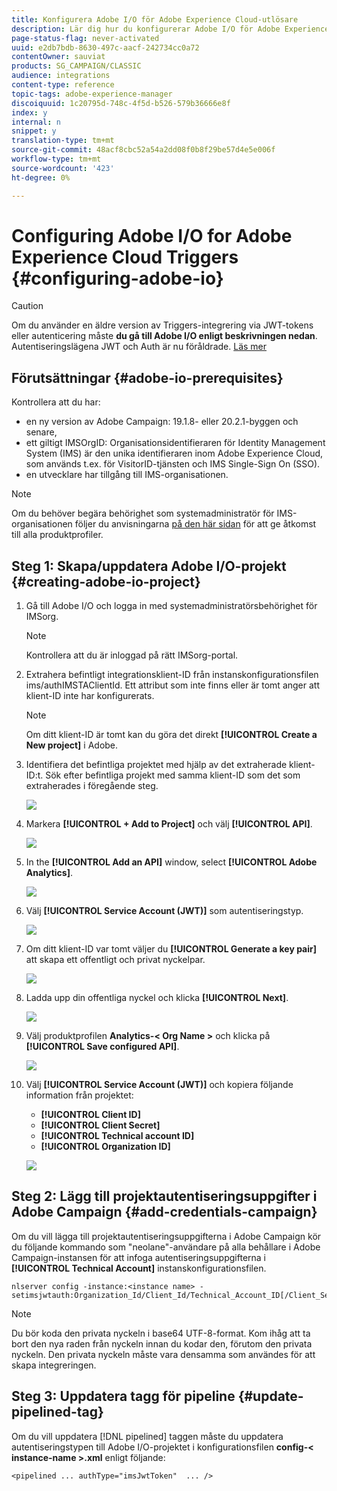 ```yaml
---
title: Konfigurera Adobe I/O för Adobe Experience Cloud-utlösare
description: Lär dig hur du konfigurerar Adobe I/O för Adobe Experience Cloud-utlösare
page-status-flag: never-activated
uuid: e2db7bdb-8630-497c-aacf-242734cc0a72
contentOwner: sauviat
products: SG_CAMPAIGN/CLASSIC
audience: integrations
content-type: reference
topic-tags: adobe-experience-manager
discoiquuid: 1c20795d-748c-4f5d-b526-579b36666e8f
index: y
internal: n
snippet: y
translation-type: tm+mt
source-git-commit: 48acf8cbc52a54a2dd08f0b8f29be57d4e5e006f
workflow-type: tm+mt
source-wordcount: '423'
ht-degree: 0%

---
```



# Configuring Adobe I/O for Adobe Experience Cloud Triggers {#configuring-adobe-io}

>[!CAUTION]
>
>Om du använder en äldre version av Triggers-integrering via JWT-tokens eller autenticering måste **du gå till Adobe I/O enligt beskrivningen nedan**. Autentiseringslägena JWT och Auth är nu föråldrade. [Läs mer](https://github.com/AdobeDocs/analytics-1.4-apis)

## Förutsättningar {#adobe-io-prerequisites}

Kontrollera att du har:

* en ny version av Adobe Campaign: 19.1.8- eller 20.2.1-byggen och senare,
* ett giltigt IMSOrgID: Organisationsidentifieraren för Identity Management System (IMS) är den unika identifieraren inom Adobe Experience Cloud, som används t.ex. för VisitorID-tjänsten och IMS Single-Sign On (SSO).
* en utvecklare har tillgång till IMS-organisationen.

>[!NOTE]
>
>Om du behöver begära behörighet som systemadministratör för IMS-organisationen följer du anvisningarna [på den här sidan](https://helpx.adobe.com/ca/enterprise/admin-guide.html/ca/enterprise/using/manage-developers.ug.html) för att ge åtkomst till alla produktprofiler.


## Steg 1: Skapa/uppdatera Adobe I/O-projekt {#creating-adobe-io-project}

1. Gå till Adobe I/O och logga in med systemadministratörsbehörighet för IMSorg.

   >[!NOTE]
   >
   > Kontrollera att du är inloggad på rätt IMSorg-portal.

1. Extrahera befintligt integrationsklient-ID från instanskonfigurationsfilen ims/authIMSTAClientId. Ett attribut som inte finns eller är tomt anger att klient-ID inte har konfigurerats.

   >[!NOTE]
   >
   >Om ditt klient-ID är tomt kan du göra det direkt **[!UICONTROL Create a New project]** i Adobe.

1. Identifiera det befintliga projektet med hjälp av det extraherade klient-ID:t. Sök efter befintliga projekt med samma klient-ID som det som extraherades i föregående steg.

   ![](assets/adobe_io_8.png)

1. Markera **[!UICONTROL + Add to Project]** och välj **[!UICONTROL API]**.

   ![](assets/adobe_io_1.png)

1. In the **[!UICONTROL Add an API]** window, select **[!UICONTROL Adobe Analytics]**.

   ![](assets/adobe_io_2.png)

1. Välj **[!UICONTROL Service Account (JWT)]** som autentiseringstyp.

   ![](assets/adobe_io_3.png)

1. Om ditt klient-ID var tomt väljer du **[!UICONTROL Generate a key pair]** att skapa ett offentligt och privat nyckelpar.

   ![](assets/adobe_io_4.png)

1. Ladda upp din offentliga nyckel och klicka **[!UICONTROL Next]**.

   ![](assets/adobe_io_5.png)

1. Välj produktprofilen **Analytics-&lt; Org Name >** och klicka på **[!UICONTROL Save configured API]**.

   ![](assets/adobe_io_6.png)

1. Välj **[!UICONTROL Service Account (JWT)]** och kopiera följande information från projektet:
   * **[!UICONTROL Client ID]**
   * **[!UICONTROL Client Secret]**
   * **[!UICONTROL Technical account ID]**
   * **[!UICONTROL Organization ID]**

   ![](assets/adobe_io_7.png)

## Steg 2: Lägg till projektautentiseringsuppgifter i Adobe Campaign {#add-credentials-campaign}

Om du vill lägga till projektautentiseringsuppgifterna i Adobe Campaign kör du följande kommando som &quot;neolane&quot;-användare på alla behållare i Adobe Campaign-instansen för att infoga autentiseringsuppgifterna i **[!UICONTROL Technical Account]** instanskonfigurationsfilen.

```
nlserver config -instance:<instance name> -setimsjwtauth:Organization_Id/Client_Id/Technical_Account_ID[/Client_Secret[/Base64_encoded_Private_Key]]
```

>[!NOTE]
>
>Du bör koda den privata nyckeln i base64 UTF-8-format. Kom ihåg att ta bort den nya raden från nyckeln innan du kodar den, förutom den privata nyckeln. Den privata nyckeln måste vara densamma som användes för att skapa integreringen.

## Steg 3: Uppdatera tagg för pipeline {#update-pipelined-tag}

Om du vill uppdatera [!DNL pipelined] taggen måste du uppdatera autentiseringstypen till Adobe I/O-projektet i konfigurationsfilen **config-&lt; instance-name >.xml** enligt följande:

```
<pipelined ... authType="imsJwtToken"  ... />
```
